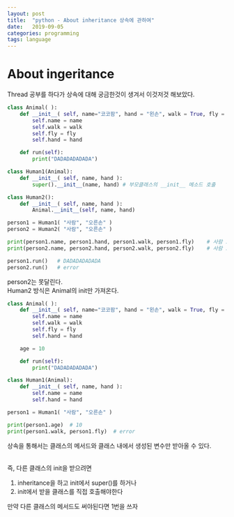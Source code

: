 ```yaml
---
layout: post
title:  "python - About inheritance 상속에 관하여"
date:   2019-09-05
categories: programming
tags: language
---
```

# About ingeritance
Thread 공부를 하다가 상속에 대해 궁금한것이 생겨서 이것저것 해보았다.
<br>

```python
class Animal( ):
    def __init__( self, name="코코팜", hand = "왼손", walk = True, fly = False ):
        self.name = name
        self.walk = walk
        self.fly = fly
        self.hand = hand

    def run(self):
        print("DADADADADADA")

class Human1(Animal):
    def __init__( self, name, hand ):
        super().__init__(name, hand) # 부모클래스의 __init__ 메소드 호출

class Human2():
    def __init__( self, name, hand ):
        Animal.__init__(self, name, hand)

person1 = Human1( "사람", "오른손" )
person2 = Human2( "사람", "오른손" )

print(person1.name, person1.hand, person1.walk, person1.fly)    # 사람 오른손 True False
print(person2.name, person2.hand, person2.walk, person2.fly)    # 사람 오른손 True False

person1.run()   # DADADADADADA
person2.run()   # error
```

person2는 못달린다.
<br>
Human2 방식은 Animal의 init만 가져온다.
<br>

```python
class Animal( ):
    def __init__( self, name="코코팜", hand = "왼손", walk = True, fly = False ):
        self.name = name
        self.walk = walk
        self.fly = fly
        self.hand = hand

    age = 10

    def run(self):
        print("DADADADADADA")

class Human1(Animal):
    def __init__( self, name, hand ):
        self.name = name
        self.hand = hand

person1 = Human1( "사람", "오른손" )

print(person1.age)  # 10
print(person1.walk, person1.fly)  # error
```

상속을 통해서는 클래스의 메서드와 클래스 내에서 생성된 변수만 받아올 수 있다.
<br><br>

즉, 다른 클래스의 init을 받으려면
1. inheritance을 하고 init에서 super()를 하거나
2. init에서 받을 클래스를 직접 호출해야한다

만약 다른 클래스의 메서드도 써야된다면 1번을 쓰자
